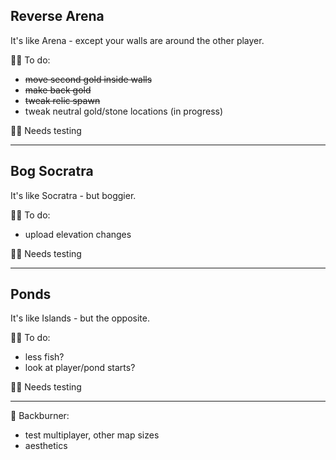 ## Reverse Arena
It's like Arena - except your walls are around the other player.

👨‍🔧 To do: 
- ~~move second gold inside walls~~
- ~~make back gold~~
- ~~tweak relic spawn~~
- tweak neutral gold/stone locations (in progress)

👩‍🔬 Needs testing

---

## Bog Socratra
It's like Socratra - but boggier.

👨‍🔧 To do: 
- upload elevation changes

👩‍🔬 Needs testing

----

## Ponds
It's like Islands - but the opposite. 

👨‍🔧 To do: 
- less fish?
- look at player/pond starts? 

👩‍🔬 Needs testing

---

🤷 Backburner:

- test multiplayer, other map sizes
- aesthetics
